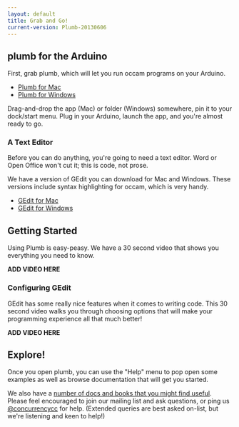 ```yaml
---
layout: default
title: Grab and Go!
current-version: Plumb-20130606
---
```


## plumb for the Arduino

First, grab plumb, which will let you run occam programs on your Arduino. 

* [Plumb for Mac][mac-plumb]
* [Plumb for Windows][windows-plumb]

[mac-plumb]: http://jadud.com/downloads/Plumb-20130606.dmg
[windows-plumb]: http://jadud.com/downloads/Plumb-20130606.zip

Drag-and-drop the app (Mac) or folder (Windows) somewhere, pin it to your dock/start menu. Plug in your Arduino, launch the app, and you're almost ready to go.

### A Text Editor

Before you can do anything, you're going to need a text editor. Word or Open Office won't cut it; this is code, not prose.

We have a version of GEdit you can download for Mac and Windows. These versions include syntax highlighting for occam, which is very handy.


* [GEdit for Mac][mac-gedit]
* [GEdit for Windows][windows-gedit]

[mac-gedit]: http://jadud.com/downloads/gedit.app.zip
[windows-gedit]: http://jadud.com/downloads/gedit-win.zip

## Getting Started 

Using Plumb is easy-peasy. We have a 30 second video that shows you everything you need to know.

**ADD VIDEO HERE**

### Configuring GEdit

GEdit has some really nice features when it comes to writing code. This 30 second video walks you through choosing options that will make your programming experience all that much better!

**ADD VIDEO HERE** 

## Explore!

Once you open plumb, you can use the "Help" menu to pop open some examples as well as browse documentation that will get you started.

We also have a [number of docs and books that you might find useful][docs]. Please feel encouraged to join our mailing list and ask questions, or ping us [@concurrencycc][ccc] for help. (Extended queries are best asked on-list, but we're listening and keen to help!)

[ccc]: http://twitter.com/concurrencycc
[docs]: /docs
